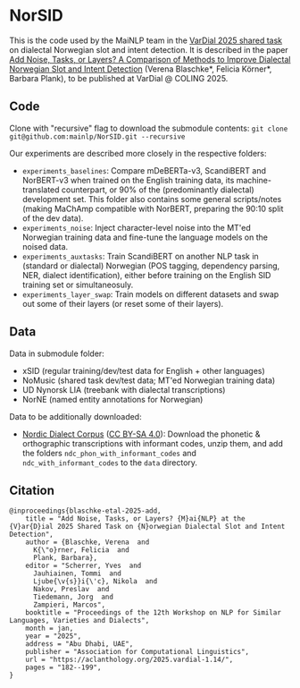 # NorSID

This is the code used by the MaiNLP team in the [VarDial 2025 shared task](https://sites.google.com/view/vardial-2025/shared-tasks) on dialectal Norwegian slot and intent detection. 
It is described in the paper [Add Noise, Tasks, or Layers? A Comparison of Methods to Improve Dialectal Norwegian Slot and Intent Detection](https://aclanthology.org/2025.vardial-1.14/) (Verena Blaschke\*, Felicia Körner\*, Barbara Plank), to be published at VarDial @ COLING 2025.

## Code

Clone with "recursive" flag to download the submodule contents:
`git clone git@github.com:mainlp/NorSID.git --recursive`

Our experiments are described more closely in the respective folders:
- `experiments_baselines`: Compare mDeBERTa-v3, ScandiBERT and NorBERT-v3 when trained on the English training data, its machine-translated counterpart, or 90% of the (predominantly dialectal) development set. This folder also contains some general scripts/notes (making MaChAmp compatible with NorBERT, preparing the 90:10 split of the dev data).
- `experiments_noise`: Inject character-level noise into the MT'ed Norwegian training data and fine-tune the language models on the noised data.
- `experiments_auxtasks`: Train ScandiBERT on another NLP task in (standard or dialectal) Norwegian (POS tagging, dependency parsing, NER, dialect identification), either before training on the English SID training set or simultaneosuly.
- `experiments_layer_swap`: Train models on different datasets and swap out some of their layers (or reset some of their layers).

## Data

Data in submodule folder:
- xSID (regular training/dev/test data for English + other languages)
- NoMusic (shared task dev/test data; MT'ed Norwegian training data)
- UD Nynorsk LIA (treebank with dialectal transcriptions)
- NorNE (named entity annotations for Norwegian)

Data to be additionally downloaded:
- [Nordic Dialect Corpus](https://tekstlab.uio.no/scandiasyn/download.html) ([CC BY-SA 4.0](https://creativecommons.org/licenses/by-nc-sa/4.0/)): Download the phonetic & orthographic transcriptions with informant codes, unzip them, and add the folders `ndc_phon_with_informant_codes` and `ndc_with_informant_codes` to the `data` directory.

## Citation

```
@inproceedings{blaschke-etal-2025-add,
    title = "Add Noise, Tasks, or Layers? {M}ai{NLP} at the {V}ar{D}ial 2025 Shared Task on {N}orwegian Dialectal Slot and Intent Detection",
    author = {Blaschke, Verena  and
      K{\"o}rner, Felicia  and
      Plank, Barbara},
    editor = "Scherrer, Yves  and
      Jauhiainen, Tommi  and
      Ljube{\v{s}}i{\'c}, Nikola  and
      Nakov, Preslav  and
      Tiedemann, Jorg  and
      Zampieri, Marcos",
    booktitle = "Proceedings of the 12th Workshop on NLP for Similar Languages, Varieties and Dialects",
    month = jan,
    year = "2025",
    address = "Abu Dhabi, UAE",
    publisher = "Association for Computational Linguistics",
    url = "https://aclanthology.org/2025.vardial-1.14/",
    pages = "182--199",
}
```
